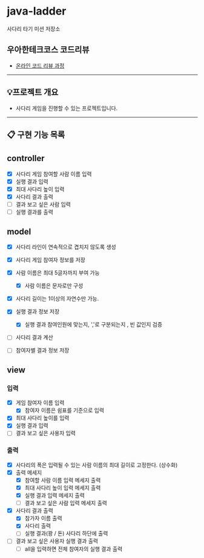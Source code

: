 # java-ladder

사다리 타기 미션 저장소

## 우아한테크코스 코드리뷰

- [온라인 코드 리뷰 과정](https://github.com/woowacourse/woowacourse-docs/blob/master/maincourse/README.md)


---

## 💡프로젝트 개요
- 사다리 게임을 진행할 수 있는 프로젝트입니다.
---


## 📋 구현 기능 목록

## controller
- [x] 사다리 게임 참여할 사람 이름 입력
- [x] 실행 결과 입력
- [x] 최대 사다리 높이 입력
- [x] 사다리 결과 출력
- [ ] 결과 보고 싶은 사람 입력
- [ ] 실행 결과를 출력

## model
- [x] 사다리 라인이 연속적으로 겹치지 않도록 생성

- [x] 사다리 게임 참여자 정보를 저장

- [x] 사람 이름은 최대 5글자까지 부여 가능
  - [x] 사람 이름은 문자로만 구성

- [x] 사다리 길이는 1이상의 자연수만 가능.

- [x] 실행 결과 정보 저장
  - [x] 실행 결과 참여인원에 맞는지, ','로 구분되는지 , 빈 값인지 검증 

- [ ] 사다리 결과 계산 

- [ ] 참여자별 결과 정보 저장


## view
### 입력
- [x] 게임 참여자 이름 입력
  - [x] 참여자 이름은 쉼표를 기준으로 입력
- [x] 최대 사다리 높이를 입력
- [x] 실행 결과 입력
- [ ] 결과 보고 싶은 사용자 입력

### 출력
- [x] 사다리의 폭은 입력될 수 있는 사람 이름의 최대 길이로 고정한다. (상수화)
- [x] 출력 메세지
  - [x] 참여할 사람 이름 입력 메세지 출력
  - [x] 최대 사다리 높이 입력 메세지 출력
  - [x] 실행 결과 입력 메세지 출력
  - [ ] 결과 보고 싶은 사람 입력 메세지 출력

- [x] 사다리 결과 출력
  - [x] 참가자 이름 출력
  - [x] 사다리 출력
  - [ ] 실행 결과(꽝 / 돈) 사다리 하단에 출력

- [ ] 결과 보고 싶은 사용자 실행 결과 출력
  - [ ] all을 입력하면 전체 참여자의 실행 결과 출력
